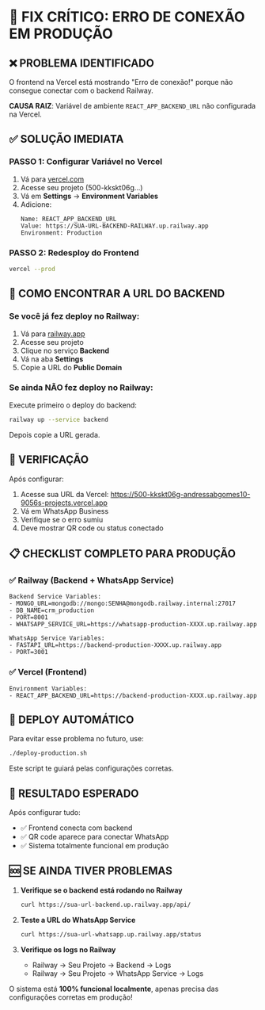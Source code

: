 # 🚨 FIX CRÍTICO: ERRO DE CONEXÃO EM PRODUÇÃO

## ❌ PROBLEMA IDENTIFICADO

O frontend na Vercel está mostrando "Erro de conexão!" porque não consegue conectar com o backend Railway.

**CAUSA RAIZ**: Variável de ambiente `REACT_APP_BACKEND_URL` não configurada na Vercel.

## ✅ SOLUÇÃO IMEDIATA

### PASSO 1: Configurar Variável no Vercel
1. Vá para [vercel.com](https://vercel.com)
2. Acesse seu projeto (500-kkskt06g...)
3. Vá em **Settings** → **Environment Variables**
4. Adicione:
   ```
   Name: REACT_APP_BACKEND_URL
   Value: https://SUA-URL-BACKEND-RAILWAY.up.railway.app
   Environment: Production
   ```

### PASSO 2: Redesploy do Frontend
```bash
vercel --prod
```

## 🔧 COMO ENCONTRAR A URL DO BACKEND

### Se você já fez deploy no Railway:
1. Vá para [railway.app](https://railway.app)
2. Acesse seu projeto
3. Clique no serviço **Backend**
4. Vá na aba **Settings**
5. Copie a URL do **Public Domain**

### Se ainda NÃO fez deploy no Railway:
Execute primeiro o deploy do backend:
```bash
railway up --service backend
```
Depois copie a URL gerada.

## 🧪 VERIFICAÇÃO

Após configurar:
1. Acesse sua URL da Vercel: https://500-kkskt06g-andressabgomes10-9056s-projects.vercel.app
2. Vá em WhatsApp Business
3. Verifique se o erro sumiu
4. Deve mostrar QR code ou status conectado

## 📋 CHECKLIST COMPLETO PARA PRODUÇÃO

### ✅ Railway (Backend + WhatsApp Service)
```
Backend Service Variables:
- MONGO_URL=mongodb://mongo:SENHA@mongodb.railway.internal:27017
- DB_NAME=crm_production  
- PORT=8001
- WHATSAPP_SERVICE_URL=https://whatsapp-production-XXXX.up.railway.app

WhatsApp Service Variables:
- FASTAPI_URL=https://backend-production-XXXX.up.railway.app
- PORT=3001
```

### ✅ Vercel (Frontend)
```
Environment Variables:
- REACT_APP_BACKEND_URL=https://backend-production-XXXX.up.railway.app
```

## 🚀 DEPLOY AUTOMÁTICO

Para evitar esse problema no futuro, use:
```bash
./deploy-production.sh
```

Este script te guiará pelas configurações corretas.

## 🎯 RESULTADO ESPERADO

Após configurar tudo:
- ✅ Frontend conecta com backend
- ✅ QR code aparece para conectar WhatsApp
- ✅ Sistema totalmente funcional em produção

## 🆘 SE AINDA TIVER PROBLEMAS

1. **Verifique se o backend está rodando no Railway**
   ```bash
   curl https://sua-url-backend.up.railway.app/api/
   ```

2. **Teste a URL do WhatsApp Service**
   ```bash
   curl https://sua-url-whatsapp.up.railway.app/status
   ```

3. **Verifique os logs no Railway**
   - Railway → Seu Projeto → Backend → Logs
   - Railway → Seu Projeto → WhatsApp Service → Logs

O sistema está **100% funcional localmente**, apenas precisa das configurações corretas em produção!